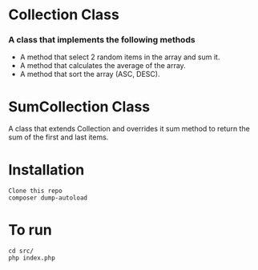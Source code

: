 # Collection Class
### A class that implements the following methods
* A method that select 2 random items in the array and sum it.
* A method that calculates the average of the array.
* A method that sort the array (ASC, DESC).

# SumCollection Class
A class that extends Collection and overrides it sum method to return the sum of the first and last items.

# Installation
```
Clone this repo
composer dump-autoload
```

# To run
```
cd src/
php index.php
```
